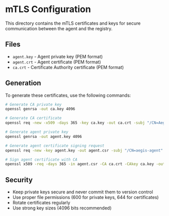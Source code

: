 # mTLS Configuration

This directory contains the mTLS certificates and keys for secure communication between the agent and the registry.

## Files

- `agent.key` - Agent private key (PEM format)
- `agent.crt` - Agent certificate (PEM format)  
- `ca.crt` - Certificate Authority certificate (PEM format)

## Generation

To generate these certificates, use the following commands:

```bash
# Generate CA private key
openssl genrsa -out ca.key 4096

# Generate CA certificate
openssl req -new -x509 -days 365 -key ca.key -out ca.crt -subj "/CN=AegisCA"

# Generate agent private key
openssl genrsa -out agent.key 4096

# Generate agent certificate signing request
openssl req -new -key agent.key -out agent.csr -subj "/CN=aegis-agent"

# Sign agent certificate with CA
openssl x509 -req -days 365 -in agent.csr -CA ca.crt -CAkey ca.key -out agent.crt -CAcreateserial
```

## Security

- Keep private keys secure and never commit them to version control
- Use proper file permissions (600 for private keys, 644 for certificates)
- Rotate certificates regularly
- Use strong key sizes (4096 bits recommended)
